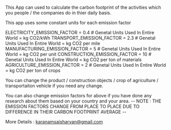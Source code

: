 This App can used to calculate the carbon footprint of the activities which you people / the companies do in thier daily basis.

This app uses some constant units for each emission factor

ELECTRICITY_EMISSION_FACTOR = 0.4  # Genetal Units Used In Entire World = kg CO2/kWh
TRANSPORT_EMISSION_FACTOR = 2.3  # Genetal Units Used In Entire World = kg CO2 per mile
MANUFACTURING_EMISSION_FACTOR = 5  # Genetal Units Used In Entire World = kg CO2 per unit
CONSTRUCTION_EMISSION_FACTOR = 10  # Genetal Units Used In Entire World = kg CO2 per ton of materials
AGRICULTURE_EMISSION_FACTOR = 2  # Genetal Units Used In Entire World = kg CO2 per ton of crops

You can change the product / construction objects / crop of agriculture / transportaiton vehicle if you need any change.

You can also change emission factors for above if you have done any research about them based on your country and your area.
-- NOTE : THE EMISSION FACTORS CHANGE FROM PLACE TO PLACE DUE TO DIFFERENCE IN THEIR CARBON FOOTPRINT AVERAGE --

More Details : karanamsaisharvan@gmail.com
